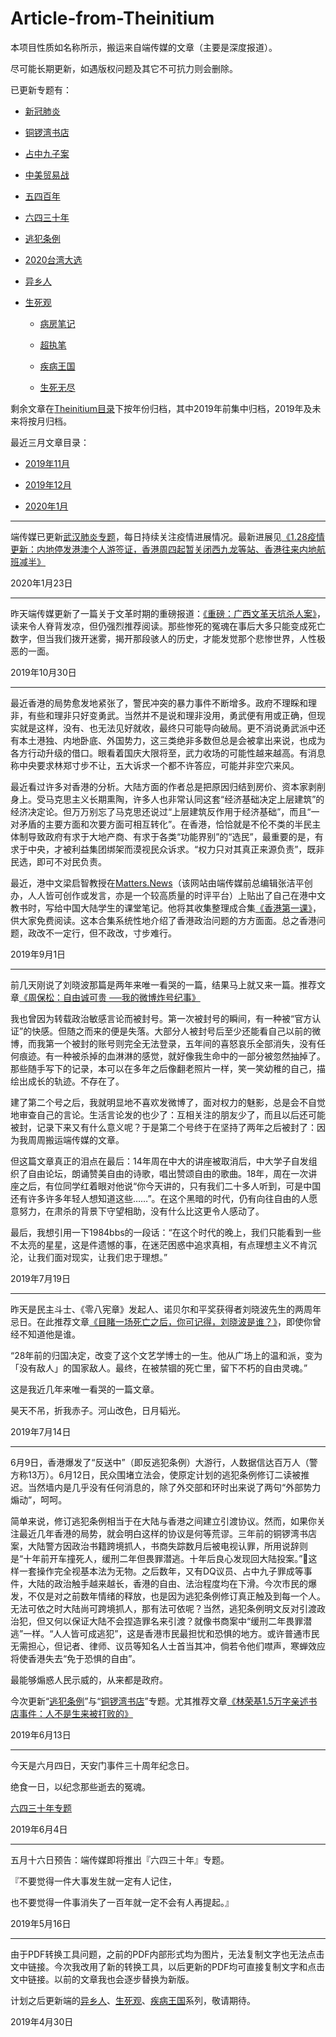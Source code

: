 # Article-from-Theinitium

本项目性质如名称所示，搬运来自端传媒的文章（主要是深度报道）。

尽可能长期更新，如遇版权问题及其它不可抗力则会删除。

已更新专题有：

- [新冠肺炎](./Theinitium/新冠肺炎)

- [铜锣湾书店](./Theinitium/铜锣湾书店)

- [占中九子案](./Theinitium/占中九子案)

- [中美贸易战](./Theinitium/中美贸易战)

- [五四百年](./Theinitium/五四百年)

- [六四三十年](./Theinitium/六四三十年)

- [逃犯条例](./Theinitium/逃犯条例)

- [2020台湾大选](./Theinitium/2020台湾大选)

- [异乡人](./Theinitium/异乡人)

- [生死观](./Theinitium/生死观)

   - [病房笔记](./Theinitium/生死观/病房笔记)

   - [超执笔](./Theinitium/生死观/超执笔)

   - [疾病王国](./Theinitium/生死观/疾病王国)

   - [生死无尽](./Theinitium/生死观/生死无尽)

剩余文章在[Theinitium目录](./Theinitium)下按年份归档，其中2019年前集中归档，2019年及未来将按月归档。

最近三月文章目录：

- [2019年11月](./Theinitium/2019年/11月)

- [2019年12月](./Theinitium/2019年/12月)

- [2020年1月](./Theinitium/2020年/1月)

---

端传媒已更新[武汉肺炎专题](./Theinitium/武汉肺炎)，每日持续关注疫情进展情况。最新进展见[《1.28疫情更新：内地停发港澳个人游签证，香港周四起暂关闭西九龙等站、香港往来内地航班减半》](./Theinitium/新冠肺炎/20200128-1.28疫情更新：内地停发港澳个人游签证，香港周四起暂关闭西九龙等站、香港往来内地航班减半.pdf)

2020年1月23日

---

昨天端传媒更新了一篇关于文革时期的重磅报道：[《重磅：广西文革天坑杀人案》](./Theinitium/2019年/10月/20191029-重磅：广西文革天坑杀人案.pdf)，读来令人脊背发凉，但仍强烈推荐阅读。那些惨死的冤魂在事后大多只能变成死亡数字，但当我们拨开迷雾，揭开那段骇人的历史，才能发觉那个悲惨世界，人性极恶的一面。

2019年10月30日

---

最近香港的局势愈发地紧张了，警民冲突的暴力事件不断增多。政府不理睬和理非，有些和理非只好变勇武。当然并不是说和理非没用，勇武便有用或正确，但现实就是这样，没有、也无法见好就收，最终只可能导向破局。更不消说勇武派中还有本土港独、内地卧底、外国势力，这三类绝非多数但总是会被拿出来说，也成为各方行动升级的借口。眼看着国庆大限将至，武力收场的可能性越来越高。有消息称中央要求林郑寸步不让，五大诉求一个都不许答应，可能并非空穴来风。

最近看过许多对香港的分析。大陆方面的作者总是把原因归结到房价、资本家剥削身上。受马克思主义长期熏陶，许多人也非常认同这套“经济基础决定上层建筑”的经济决定论。但万万别忘了马克思还说过“上层建筑反作用于经济基础”，而且“一对矛盾的主要方面和次要方面可相互转化”。在香港，恰恰就是不伦不类的半民主体制导致政府有求于大地产商、有求于各类“功能界别”的“选民”，最重要的是，有求于中央，才被利益集团绑架而漠视民众诉求。“权力只对其真正来源负责”，既非民选，即可不对民负责。

最近，港中文梁启智教授在[Matters.News](https://matters.news/)（该网站由端传媒前总编辑张洁平创办，人人皆可创作或发言，亦是一个较高质量的时评平台）上贴出了自己在港中文教书时，写给中国大陆学生的课堂笔记。他将其收集整理成合集[《香港第一课》](./Theinitium/香港第一课.pdf)，供大家免费阅读。这本合集系统性地介绍了香港政治问题的方方面面。总之香港问题，政改不一定行，但不政改，寸步难行。

2019年9月1日

---

前几天刚说了刘晓波那篇是两年来唯一看哭的一篇，结果马上就又来一篇。推荐文章[《周保松：自由诚可贵 ──我的微博炸号纪事》](./Theinitium/2019年/7月/20190716-周保松：自由诚可贵──我的微博炸号纪事.pdf)

我也曾因为转载政治敏感言论而被封号。第一次被封号的瞬间，有一种被“官方认证”的快感。但随之而来的便是失落。大部分人被封号后至少还能看自己以前的微博，而我第一个被封的账号则完全无法登录，五年间的喜怒哀乐全部消失，没有任何痕迹。有一种被杀掉的血淋淋的感觉，就好像我生命中的一部分被忽然抽掉了。那些随手写下的记录，本可以在多年之后像翻老照片一样，笑一笑幼稚的自己，描绘出成长的轨迹。不存在了。

建了第二个号之后，我就明显地不喜欢发微博了，面对权力的魅影，总是会不自觉地审查自己的言论。生活言论发的也少了：互相关注的朋友少了，而且以后还可能被封，记录下来又有什么意义呢？于是第二个号终于在坚持了两年之后被封了：因为我周周搬运端传媒的文章。

但这篇文章真正的泪点在最后：14年周在中大的讲座被取消后，中大学子自发组织了自由论坛，朗诵赞美自由的诗歌，唱出赞颂自由的歌曲。18年，周在一次讲座之后，有位同学红着眼对他说“你今天讲的，只有我们二十多人听到，可是中国还有许多许多年轻人想知道这些……”。在这个黑暗的时代，仍有向往自由的人愿意努力，在肃杀的背景下守望相助，没有什么比这更令人感动了。

最后，我想引用一下1984bbs的一段话：“在这个时代的晚上，我们只能看到一些不太亮的星星，这是件遗憾的事，在迷茫困惑中追求真相，有点理想主义不肯沉沦，让我们面对现实，让我们忠于理想。”

2019年7月19日

---

昨天是民主斗士、《零八宪章》发起人、诺贝尔和平奖获得者刘晓波先生的两周年忌日。在此推荐文章[《目睹一场死亡之后，你可记得，刘晓波是谁？》](./Theinitium/2019年前/20170714-目睹一场死亡之后，你可记得，刘晓波是谁？.pdf)，即使你曾经不知道他是谁。

“28年前的归国决定，改变了这个文艺学博士的一生。他从广场上的温和派，变为「没有敌人」的国家敌人。最终，在被禁锢的死亡里，留下不朽的自由灵魂。”

这是我近几年来唯一看哭的一篇文章。

昊天不吊，折我赤子。河山改色，日月韬光。

2019年7月14日

---

6月9日，香港爆发了“反送中”（即反逃犯条例）大游行，人数据信达百万人（警方称13万）。6月12日，民众围堵立法会，使原定计划的逃犯条例修订二读被推迟。当然墙内是几乎没有任何消息的，除了外交部和环时出来说了两句“外部势力煽动”，呵呵。

简单来说，修订逃犯条例相当于在大陆与香港之间建立引渡协议。然而，如果你关注最近几年香港的局势，就会明白这样的协议是何等荒谬。三年前的铜锣湾书店案，大陆警方因政治书籍跨境抓人，书商失踪数月后被电视认罪，所用说辞则是“十年前开车撞死人，缓刑二年但畏罪潜逃。十年后良心发现回大陆投案。”🤮这样一套操作完全视基本法为无物。之后数年，又有DQ议员、占中九子罪成等事件，大陆的政治触手越来越长，香港的自由、法治程度均在下滑。今次市民的爆发，不仅是对之前数年情绪的释放，也是因为逃犯条例修订真正触及到每一个人。无法可依之时大陆尚可跨境抓人，那有法可依呢？当然，逃犯条例明文反对引渡政治犯，但又何以保证大陆不会捏造罪名来引渡？就像书商案中“缓刑二年畏罪潜逃”一样。“人人皆可成逃犯”，这是香港市民最担忧和恐惧的地方。或许普通市民无需担心，但记者、律师、议员等知名人士首当其冲，倘若令他们噤声，寒蝉效应将使香港失去“免于恐惧的自由”。

最能够煽惑人民示威的，从来都是政府。

今次更新“[逃犯条例](./Theinitium/逃犯条例)”与“[铜锣湾书店](./Theinitium/铜锣湾书店)”专题。尤其推荐文章[《林荣基1.5万字亲述书店事件：人不是生来被打败的》](./Theinitium/铜锣湾书店/20160806-林荣基1.5万字亲述书店事件：人不是生来被打败的.pdf)

2019年6月13日

---

今天是六月四日，天安门事件三十周年纪念日。

绝食一日，以纪念那些逝去的冤魂。

[六四三十年专题](./Theinitium/六四三十年)

2019年6月4日

---

五月十六日预告：端传媒即将推出『六四三十年』专题。

『不要觉得一件大事发生就一定有人记住，

也不要觉得一件事消失了一百年就一定不会有人再提起。』

2019年5月16日

---

由于PDF转换工具问题，之前的PDF内部形式均为图片，无法复制文字也无法点击文中链接。今次我改用了新的转换工具，以后更新的PDF均可直接复制文字和点击文中链接。以前的文章我也会逐步替换为新版。

计划之后更新端的[异乡人](./Theinitium/异乡人)、[生死观](./Theinitium/生死观)、[疾病王国](./Theinitium/生死观/疾病王国)系列，敬请期待。

2019年4月30日